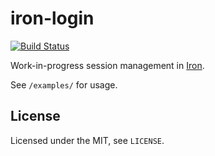 # iron-login

[![Build Status](https://travis-ci.org/untitaker/iron-login.svg?branch=master)](https://travis-ci.org/untitaker/iron-login)

Work-in-progress session management in [Iron](http://ironframework.io/).

See `/examples/` for usage.

## License

Licensed under the MIT, see `LICENSE`.
